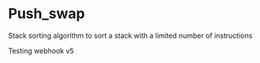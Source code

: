 # Push_swap
Stack sorting algorithm to sort a stack with a limited number of instructions

Testing webhook v5
